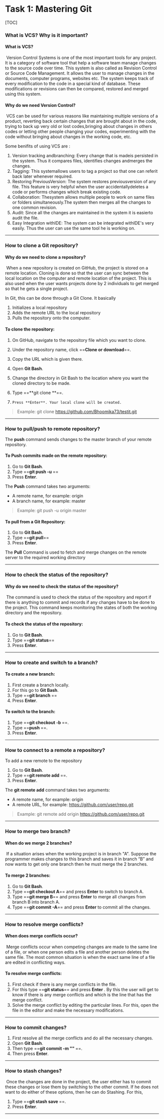 # Task 1: Mastering Git

[TOC]

### What is VCS? Why is it important?

#### What is VCS?

​	Version Control Systems is one of the most important tools for any project. It is a category of software tool that help a software team manage changes to the source code over time. This system is also called as Revision Control or Source Code Management. It allows the user to manage changes in the documents, computer programs, websites etc.  The system keeps track of every modification to the code  in a special kind of database. These modifications or revisions can then be compared, restored and merged using this system.

#### Why do we need Version Control?

​	VCS can be used for various reasons like maintaining multiple versions of a product, reverting back certain changes that are brought about in the code, trying to back up very old or lost codes,bringing about changes in others codes or letting other people changing your codes, experimenting with the code without bringing about changes in  the working code, etc.

Some benifits of using VCS are :

1. Version tracking andbranching: Every change that is madeis persisted in the system. Thus it compares files, identifies changes andmerges the changes.
2. Tagging: This systemallows users to tag a project so that one can referit back later whenever required.
3. Restoring PreviousVersion: The system restores previousversion of any file. This feature is very helpful when the user accidentallydeletes a code or performs changes which break existing code.
4. Collaboration: Thesystem allows multiple people to work on same files or folders simultaneously.The system then merges all the changes to one common revision.
5. Audit: Since all the changes are maintained in the system it is easierto audit the file.
6. Easy Integration withIDE: The system can be integrated withIDE's very easily. Thus the user can use the same tool he is working on.  

***

### How to clone a Git repository?

#### Why do we need to clone a repository?

​	When a new repository is created on GitHub, the project is stored on a  remote location. Cloning is done so that the user can sync between the local location on the computer and remote location of the project. This is also used when the user wants projects done by 2 individuals to get merged so that he gets a single project.

In Git, this can be done through a Git Clone. It basically

1. Initializes a local repository
2. Adds the remote URL to the local repository
3. Pulls the repository onto the computer.

#### To clone the repository:

1. On GitHub, navigate to the repository file which you want to clone. 
2. Under the repository name, click ==**Clone or download**==.
3. Copy the URL which is given there. 
4. Open **Git Bash**.
5. Change the directory in Git Bash to the location where you want the cloned directory to be made.

6. Type ==**git clone <paste URL> **==.


7.     Press **Enter**. Your local clone will be created.

> Example: git clone https://github.com/Bhoomika73/testit.git

***

### How to pull/push to remote repository?

The **push** command sends changes to the master branch of your remote repository.

#### To Push commits made on the remote repository:

1. Go to **Git Bash**.
2. Type ==**git push -u <remote> <branch>**==
3. Press **Enter**.

The  **Push** command takes two arguments:

- A remote name,     for example: origin
- A branch name,     for example: master

> Example: git push -u origin master

#### To pull from a Git Repository:

1. Go to **Git Bash**.
2. Type ==**git pull**==
3. Press **Enter**.

The **Pull** Command is used to fetch and merge changes on the remote server to the required working directory

***

### How to check the status of the repository?

#### Why do we need to check the status of the repository?

​	The command is used to check the status of the repository and report if there is anything to commit and records if any changes have to be done to the project. This command keeps monitoring the states of both the working directory and the repository. 

#### To check the status of the repository:

1. Go to **Git Bash**.
2. Type ==**git status**==
3. Press **Enter**. 

***

### How to create and switch to a branch?

#### To create a new branch:

1. First create a branch locally.
2. For this go to **Git Bash**.
3. Type ==**git branch <branch name>**== 
4. Press **Enter**.

#### To switch to the branch:

1. Type ==**git checkout -b <branch-name>**==.
2. Type ==**push <remote> <branch-name>**==.
3. Press **Enter**.

***

### How to connect to a remote a repository?

To add a new remote to the repository 

1. Go to **Git Bash**.
2. Type ==**git remote add <remote name><remote URL>**==.
3. Press **Enter**.

The **git remote add** command takes two arguments:

- A remote name, for example: origin
- A remote URL, for example: https://github.com/user/repo.git

>Example: git remote add origin https://github.com/user/repo.git

***

### How to merge two branch?

#### When do we merge 2 branches?

​	If a situation arises when the working project is in branch "A". Suppose the programmer makes changes to this branch and saves it in branch “B” and now wants to get only one branch then he must merge the 2 branches.

#### To merge 2 branches:

1. Go to **Git Bash**.
2. Type ==**git checkout A**== and press **Enter** to switch to branch A.
3. Type ==**git merge B**== and press **Enter** to merge all changes from branch B into branch A.
4. Type ==**git commit -A**== and press **Enter** to commit all the changes.

***

### How to resolve merge conflicts?

#### When does merge conflicts occur?

​	Merge conflicts occur when competing changes are made to the same line of a file, or when one person edits a file and another person deletes the same file. The most common situation is when the exact same line of a file are edited in conflicting ways.

#### To resolve merge conflicts:

1. First check if there is any merge conflicts in the file. 
2. For this type ==**git status**== and press **Enter** . By this the user will get to know if there is any merge conflicts and which is the line that has the merge conflict.
3. Solve the merge conflict by editing the particular lines. For this, open the file in the editor and make the necessary modifications.

***

### How to commit changes?

1. First resolve all the merge conflicts and do all the necessary changes.
2. Open **Git Bash**.
3. Then type ==**git commit -m "<comment>" <file name>**==.
4. Then press **Enter**.

***

### How to stash changes?

​	Once the changes are done in the project, the user either has to commit these changes or lose them by switching to the other commit. If he does not want to do either of these options, then he can do Stashing. For this,

1. Type ==**git stash save <filename>**==.
2. Press **Enter**.

***

